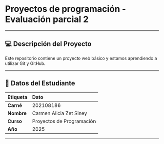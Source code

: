 # Proyectos de programación - Evaluación parcial 2

---

## 💻 Descripción del Proyecto

Este repositorio contiene un proyecto web básico y estamos aprendiendo a utilizar Git y GitHub.

---

## 👤 Datos del Estudiante

| Etiqueta | Dato |
| :--- | :--- |
| **Carné** | 202108186 |
| **Nombre** | Carmen Alicia Zet Siney |
| **Curso** | Proyectos de Programación |
| **Año** | 2025 |

---
